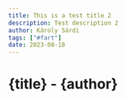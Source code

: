 ```yaml
---
title: This is a test title 2
description: Test description 2
author: Károly Sárdi
tags: ["#fart"]
date: 2023-08-18
---
```


# {title} - {author}
